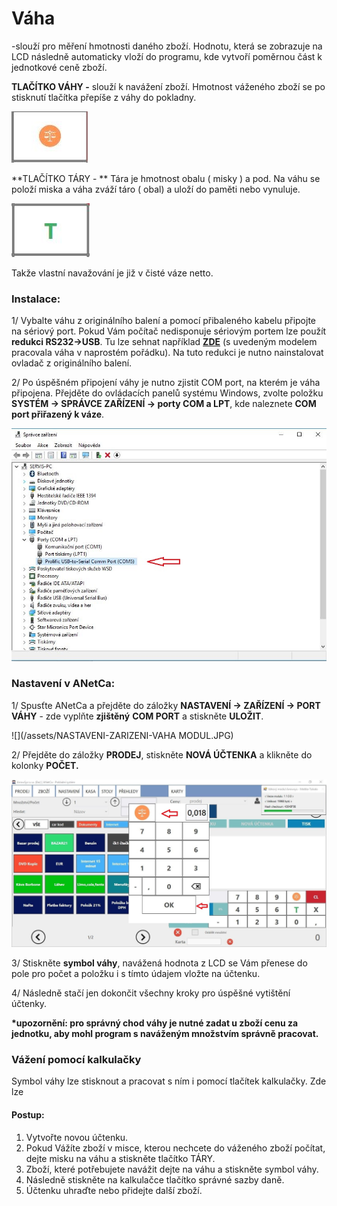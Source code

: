 # Váha

-slouží pro měření hmotnosti daného zboží. Hodnotu, která se zobrazuje na LCD následně automaticky vloží do programu, kde vytvoří poměrnou část k jednotkové ceně zboží.

**TLAČÍTKO VÁHY -** slouží k navážení zboží. Hmotnost váženého zboží se po stisknutí tlačítka přepíše z váhy do pokladny.

![](/assets/KALKULAČKA-VÁHA.JPG)

**TLAČÍTKO TÁRY - ** Tára je hmotnost obalu \( misky \) a pod. Na váhu se položí miska a váha zváží táro \( obal\) a uloží do paměti nebo vynuluje.

![](/assets/KALKULAČKA-TÁRY.JPG)

Takže vlastní navažování je již v čisté váze netto.

### Instalace:

1/ Vybalte váhu z originálního balení a pomocí přibaleného kabelu připojte na sériový port. Pokud Vám počítač nedisponuje sériovým portem lze použít **redukci RS232-&gt;USB**. Tu lze sehnat například [**ZDE**](http://i-tec.cz/?t=3&v=31 "RS232 to USB convertor") \(s uvedeným modelem pracovala váha v naprostém pořádku\). Na tuto redukci je nutno nainstalovat ovladač z originálního balení.

2/ Po úspěšném připojení váhy je nutno zjistit COM port, na kterém je váha připojena. Přejděte do ovládacích panelů systému Windows, zvolte položku **SYSTÉM -&gt; SPRÁVCE ZAŘÍZENÍ -&gt; porty COM a LPT**, kde naleznete **COM port přiřazený k váze**.

![](/assets/Vaha-spravce-zarizeni.JPG)

### **Nastavení v ANetCa:**

1/ Spusťte ANetCa a přejděte do záložky **NASTAVENÍ -&gt; ZAŘÍZENÍ -&gt; PORT VÁHY** - zde vyplňte **zjištěný** **COM PORT** a stiskněte **ULOŽIT**.

![](/assets/NASTAVENI-ZARIZENI-VAHA MODUL.JPG)

2/ Přejděte do záložky **PRODEJ**, stiskněte **NOVÁ ÚČTENKA** a klikněte do kolonky **POČET.**

![](/assets/PRODEJ-VAHA2.jpg)

3/ Stiskněte **symbol váhy**, navážená hodnota z LCD se Vám přenese do pole pro počet a položku i s tímto údajem vložte na účtenku.

4/ Následně stačí jen dokončit všechny kroky pro úspěšné vytištění účtenky.

**\*upozornění: pro správný chod váhy je nutné zadat u zboží cenu za jednotku, aby mohl program s naváženým množstvím správně pracovat.**

### **Vážení pomocí kalkulačky**

Symbol váhy lze stisknout a pracovat s ním i pomocí tlačítek kalkulačky. Zde lze

#### Postup:

1. Vytvořte novou účtenku.
2. Pokud Vážíte zboží v misce, kterou nechcete do váženého zboží počítat, dejte misku na váhu a stiskněte tlačítko TÁRY.
3. Zboží, které potřebujete navážit dejte na váhu a stiskněte symbol váhy.
4. Následně stiskněte na kalkulačce tlačítko správné sazby daně.
5. Účtenku uhraďte nebo přidejte další zboží.




